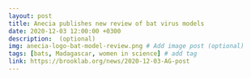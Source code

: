 ```yaml
---
layout: post
title: Anecia publishes new review of bat virus models
date: 2020-12-03 12:00:00 +0300
description:  (optional)
img: anecia-logo-bat-model-review.png # Add image post (optional)
tags: [bats, Madagascar, women in science] # add tag
link: https://brooklab.org/news/2020-12-03-AG-post
---
```

